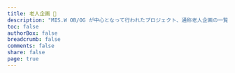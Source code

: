 ```yaml
---
title: 老人企画 💠
description: "MIS.W OB/OG が中心となって行われたプロジェクト、通称老人企画の一覧"
toc: false
authorBox: false
breadcrumb: false
comments: false
share: false
page: true
---
```

